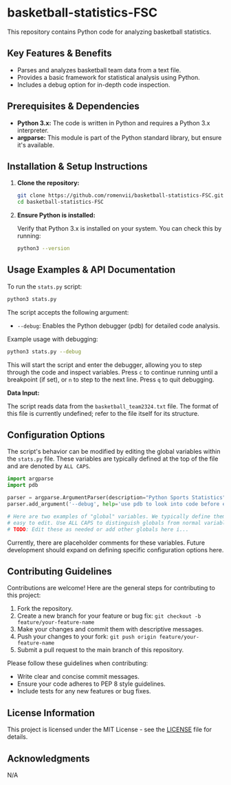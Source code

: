 # basketball-statistics-FSC

This repository contains Python code for analyzing basketball statistics.

## Key Features & Benefits

*   Parses and analyzes basketball team data from a text file.
*   Provides a basic framework for statistical analysis using Python.
*   Includes a debug option for in-depth code inspection.

## Prerequisites & Dependencies

*   **Python 3.x:**  The code is written in Python and requires a Python 3.x interpreter.
*   **argparse:** This module is part of the Python standard library, but ensure it's available.

## Installation & Setup Instructions

1.  **Clone the repository:**

    ```bash
    git clone https://github.com/romenvii/basketball-statistics-FSC.git
    cd basketball-statistics-FSC
    ```

2.  **Ensure Python is installed:**

    Verify that Python 3.x is installed on your system. You can check this by running:

    ```bash
    python3 --version
    ```

## Usage Examples & API Documentation

To run the `stats.py` script:

```bash
python3 stats.py
```

The script accepts the following argument:

*   `--debug`: Enables the Python debugger (pdb) for detailed code analysis.

Example usage with debugging:

```bash
python3 stats.py --debug
```

This will start the script and enter the debugger, allowing you to step through the code and inspect variables.  Press `c` to continue running until a breakpoint (if set), or `n` to step to the next line.  Press `q` to quit debugging.

**Data Input:**

The script reads data from the `basketball_team2324.txt` file.  The format of this file is currently undefined; refer to the file itself for its structure.

## Configuration Options

The script's behavior can be modified by editing the global variables within the `stats.py` file.  These variables are typically defined at the top of the file and are denoted by `ALL CAPS`.

```python
import argparse
import pdb

parser = argparse.ArgumentParser(description="Python Sports Statistics")
parser.add_argument('--debug', help='use pdb to look into code before exiting program', action='store_true')

# Here are two examples of "global" variables. We typically define them at the top of the program so that they are
# easy to edit. Use ALL CAPS to distinguish globals from normal variables we define inside the main function.
# TODO: Edit these as needed or add other globals here i...
```

Currently, there are placeholder comments for these variables.  Future development should expand on defining specific configuration options here.

## Contributing Guidelines

Contributions are welcome! Here are the general steps for contributing to this project:

1.  Fork the repository.
2.  Create a new branch for your feature or bug fix: `git checkout -b feature/your-feature-name`
3.  Make your changes and commit them with descriptive messages.
4.  Push your changes to your fork: `git push origin feature/your-feature-name`
5.  Submit a pull request to the main branch of this repository.

Please follow these guidelines when contributing:

*   Write clear and concise commit messages.
*   Ensure your code adheres to PEP 8 style guidelines.
*   Include tests for any new features or bug fixes.

## License Information

This project is licensed under the MIT License - see the [LICENSE](LICENSE) file for details.

## Acknowledgments

N/A
